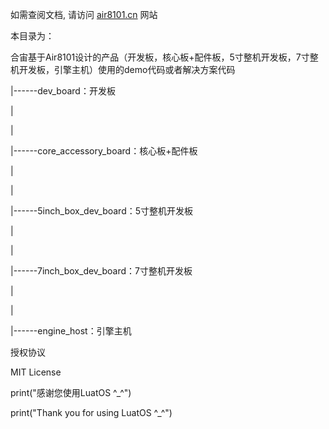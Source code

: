 如需查阅文档, 请访问 [air8101.cn](http://air8101.cn) 网站

本目录为：

合宙基于Air8101设计的产品（开发板，核心板+配件板，5寸整机开发板，7寸整机开发板，引擎主机）使用的demo代码或者解决方案代码

 |------dev_board：开发板

 |

 |

 |------core_accessory_board：核心板+配件板

 |

 |

 |------5inch_box_dev_board：5寸整机开发板

 |

 |

 |------7inch_box_dev_board：7寸整机开发板

 |

 |

 |------engine_host：引擎主机


授权协议

MIT License

print("感谢您使用LuatOS ^_^")

print("Thank you for using LuatOS ^_^")
